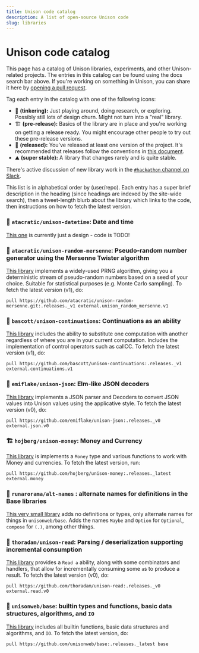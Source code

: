 ```yaml
---
title: Unison code catalog
description: A list of open-source Unison code
slug: libraries
---
```


# Unison code catalog

This page has a catalog of Unison libraries, experiments, and other Unison-related projects. The entries in this catalog can be found using the docs search bar above. If you're working on something in Unison, you can share it here by [opening a pull request](https://github.com/unisonweb/unisonweb-org/edit/master/src/data/docs/libraries.md).

Tag each entry in the catalog with one of the following icons:

* 🧪 __(tinkering):__ Just playing around, doing research, or exploring. Possibly still lots of design churn. Might not turn into a "real" library.
* 🏗 __(pre-release):__ Basics of the library are in place and you're working on getting a release ready. You might encourage other people to try out these pre-release versions.
* 🚢 __(released):__ You've released at least one version of the project. It's recommended that releases follow the conventions in [this document](/docs/codebase-organization).
* ⛰ __(super stable):__ A library that changes rarely and is quite stable.

There's active discussion of new library work in the [`#hackathon` channel on Slack](/slack).

This list is in alphabetical order by (user/repo). Each entry has a super brief description in the heading (since headings are indexed by the site-wide search), then a tweet-length blurb about the library which links to the code, then instructions on how to fetch the latest version.

### 🧪 `atacratic/unison-datetime`: Date and time

[This one](https://github.com/atacratic/unison-datetime) is currently just a design - code is TODO!

### 🚢 `atacratic/unison-random-mersenne`: Pseudo-random number generator using the Mersenne Twister algorithm

[This library](https://github.com/atacratic/unison-random-mersenne) implements a widely-used PRNG algorithm, giving you a deterministic stream of pseudo-random numbers based on a seed of your choice.  Suitable for statistical purposes (e.g. Monte Carlo sampling).  To fetch the latest version (v1), do:

```ucm
pull https://github.com/atacratic/unison-random-mersenne.git:.releases._v1 external.unison_random_mersenne.v1
```

### 🚢 `bascott/unison-continuations`: Continuations as an ability

[This library](https://github.com/bascott/unison-continuations) includes the ability to substitute one computation with another regardless of where you are in your current computation. Includes the implementation of control operators such as callCC. To fetch the latest version (v1), do:

```ucm
pull https://github.com/bascott/unison-continuations:.releases._v1 external.continuations.v1
```

### 🚢 `emiflake/unison-json`: Elm-like JSON decoders

[This library](https://github.com/emiflake/unison-json) implements a JSON parser and Decoders to convert JSON values into Unison values using the applicative style. To fetch the latest version (v0), do:

```ucm
pull https://github.com/emiflake/unison-json:.releases._v0 external.json.v0
```

### 🏗 `hojberg/unison-money`: Money and Currency

[This library](https://github.com/hojberg/unison-money) is implements a `Money`
type and various functions to work with Money and currencies.
To fetch the latest version, run:

```ucm
pull https://github.com/hojberg/unison-money:.releases._latest external.money
```

### 🚢 `runarorama/alt-names` : alternate names for definitions in the Base libraries

[This very small library](https://github.com/runarorama/alt-names) adds no definitions or types, only alternate names for things in `unisonweb/base`. Adds the names `Maybe` and `Option` for `Optional`, `compose` for `(.)`, among other things.

### 🚢 `thoradam/unison-read`: Parsing / deserialization supporting incremental consumption

[This library](https://github.com/thoradam/unison-read) provides a `Read a` ability, along with some combinators and handlers, that allow for incrementally consuming some `a`s to produce a result. To fetch the latest version (v0), do:

```ucm
pull https://github.com/thoradam/unison-read:.releases._v0 external.read.v0
```

### 🚢 `unisonweb/base`: builtin types and functions, basic data structures, algorithms, and `IO`

[This library](https://github.com/unisonweb/base) includes all builtin functions, basic data structures and algorithms, and `IO`. To fetch the latest version, do:

```ucm
pull https://github.com/unisonweb/base:.releases._latest base
```
